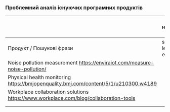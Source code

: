 ### Проблемний аналіз існуючих програмних продуктів ###
|   | рівень шуму навколишнього середовища|стан фізичного здоров'я |професійне спілкування |Тип ліцензії| Примітка |
|-------------|-------------|-------------|-------------|-------------|-------------|
|Продукт / Пошукові фрази             |software noise level in the environment             |software physical health            |professional communication software             |             |             |
| Noise pollution measurement https://enviraiot.com/measure-noise-pollution/
| Рhysical health monitoring https://bmjopenquality.bmj.com/content/5/1/u210300.w4189 |             | | | | |
| Workplace collaboration solutions https://www.workplace.com/blog/collaboration-tools        |             |             |             |           |          |
|             |             |             |             |             |             |
|             |             |             |             |             |             |
